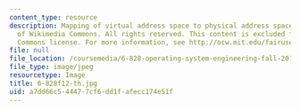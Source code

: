```yaml
---
content_type: resource
description: Mapping of virtual address space to physical address space. Image courtesy
  of Wikimedia Commons. All rights reserved. This content is excluded from our Creative
  Commons license. For more information, see http://ocw.mit.edu/fairuse.
file: null
file_location: /coursemedia/6-828-operating-system-engineering-fall-2012/a7dd66c544477cf6dd1fafecc174e51f_6-828f12-th.jpg
file_type: image/jpeg
resourcetype: Image
title: 6-828f12-th.jpg
uid: a7dd66c5-4447-7cf6-dd1f-afecc174e51f
---
```

